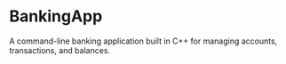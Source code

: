 # BankingApp
A command-line banking application built in C++ for managing accounts, transactions, and balances.
